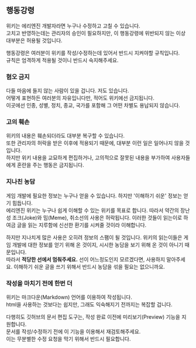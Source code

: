 ## 행동강령

위키는 에리엔진 개발자라면 누구나 수정하고 고칠 수 있습니다.  
고치고 반영하는데는 관리자의 승인이 필요하지만, 이 행동강령에 위반되지 않는 이상 대부분은 허용될 것입니다.

행동강령은 여러분이 위키를 작성/수정하는데 있어서 반드시 지켜야할 규칙입니다.  
규칙은 엄격하게 적용될 것이니 반드시 숙지해주세요.

### 혐오 금지

다들 마음에 들지 않는 사람이 있을 겁니다. 저도 있습니다.  
어떻게 표현하든 여러분의 자유입니다만, 적어도 위키에선 금지됩니다.  
이곳에선 인종, 성별, 정치, 종교, 국가를 포함해 그 어떤 차별도 용납되지 않습니다.

### 고의 훼손

위키의 내용은 훼손되더라도 대부분 복구할 수 있습니다.  
또한 관리자의 허락을 받은 이후에 적용되기 때문에, 대부분 이런 일은 일어나지 않을 것입니다.  
하지만 위키 내용을 교묘하게 편집하거나, 고의적으로 잘못된 내용을 부가하여 사용자들에게 혼란을 주는 행동은 금지됩니다.

### 지나친 농담

게임 개발에 필요한 정보는 누구나 얻을 수 있습니다. 하지만 '이해하기 쉬운' 정보는 얻기 힘듭니다.  
에리엔진 위키는 누구나 쉽게 이해할 수 있는 위키를 목표로 합니다. 따라서 약간의 장난성 조크(Joke)와 밈(Meme), 취소선의 사용은 허락됩니다. 이러한 것들이 읽는이로 하여금 글을 읽는 지루함에 신선한 환기를 시켜줄 것이라 이해합니다.

하지만 지나치게 많은 사용은 오히려 정보의 스팸이 될 것입니다. 위키의 읽는이들은 게임 개발에 대한 정보를 얻기 위해 온 것이지, 시시한 농담을 보기 위해 온 것이 아니기 때문입니다.  
따라서 **적당한 선에서 멈춰주세요.** 선이 어느정도인지 모르겠다면, 사용하지 말아주세요. 이해하기 쉬운 글을 쓰기 위해서 반드시 농담을 섞을 필요는 없으니까요.

### 작성을 마치기 전에 한번 더

위키는 마크다운(Markdown) 언어를 이용하여 작성됩니다.  
html을 사용하는 것보다는 쉽지만, 그래도 익숙해지기 전까지는 복잡할 겁니다.

다행히도 깃허브의 문서 편집 도구는, 작성 완료 이전에 미리보기(Preview) 기능을 지원합니다.  
문서를 작성/수정하기 전에 이 기능을 이용해서 재검토해주세요.  
이는 무분별한 수정 요청을 막기 위해서 반드시 필요합니다.